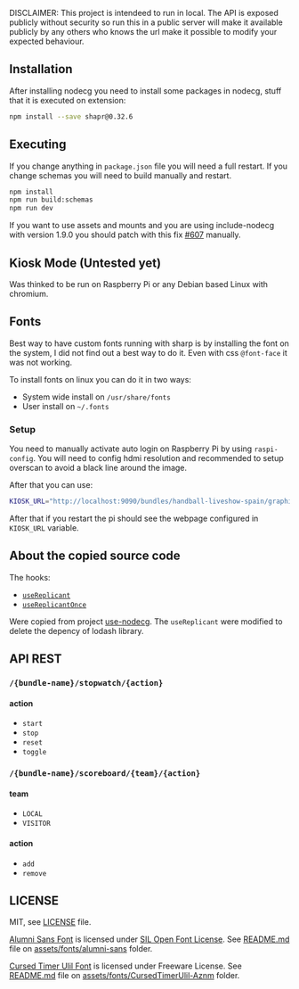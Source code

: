 DISCLAIMER: This project is intendeed to run in local. The API is exposed publicly without security so run this in a public server will make it available publicly by any others who knows the url make it possible to modify your expected behaviour.

## Installation

After installing nodecg you need to install some packages in nodecg, stuff that it is executed on extension:

```bash
npm install --save shapr@0.32.6 
```

## Executing

If you change anything in `package.json` file you will need a full restart. If you change schemas you will need to build manually and restart.

```bash
npm install
npm run build:schemas
npm run dev
```

If you want to use assets and mounts and you are using include-nodecg with version 1.9.0 you should patch with this fix [#607](https://github.com/nodecg/nodecg/pull/607) manually.


## Kiosk Mode (Untested yet)

Was thinked to be run on Raspberry Pi or any Debian based Linux with chromium.

## Fonts

Best way to have custom fonts running with sharp is by installing the font on the system, I did not find out a best way to do it. Even with css `@font-face` it was not working.

To install fonts on linux you can do it in two ways:
- System wide install on `/usr/share/fonts`
- User install on `~/.fonts`

### Setup

You need to manually activate auto login on Raspberry Pi by using `raspi-config`. You will need to config hdmi resolution and recommended to setup overscan to avoid a black line around the image.

After that you can use:

```bash
KIOSK_URL="http://localhost:9090/bundles/handball-liveshow-spain/graphics/match.html" ./bin/kiosk-mode --setup
```

After that if you restart the pi should see the webpage configured in `KIOSK_URL` variable.

## About the copied source code

The hooks:

- [`useReplicant`](https://github.com/Hoishin/use-nodecg/blob/master/src/use-replicant.ts)
- [`useReplicantOnce`](https://github.com/Hoishin/use-nodecg/blob/master/src/use-replicant-once.ts)

Were copied from project [use-nodecg](https://github.com/Hoishin/use-nodecg). The `useReplicant` were modified to delete the depency of lodash library.

## API REST

### `/{bundle-name}/stopwatch/{action}`

#### action

- `start`
- `stop`
- `reset`
- `toggle`

### `/{bundle-name}/scoreboard/{team}/{action}`

#### team

- `LOCAL`
- `VISITOR`

#### action

- `add`
- `remove`


## LICENSE

MIT, see [LICENSE](./LICENSE) file.

[Alumni Sans Font](https://github.com/googlefonts/alumni) is licensed under [SIL Open Font License]([./assets/fonts/alumni-sans/LICENSE.txt](https://scripts.sil.org/cms/scripts/page.php?site_id=nrsi&id=OFL)). See [README.md](./assets/fonts/alumni-sans/README.md) file on [assets/fonts/alumni-sans](./assets/fonts/alumni-sans) folder.

[Cursed Timer Ulil Font](https://www.fontspace.com/cursed-timer-ulil-font-f29411) is licensed under Freeware License. See [README.md](./assets/fonts/CursedTimerUlil-Aznm/README.md) file on [assets/fonts/CursedTimerUlil-Aznm](./assets/fonts/CursedTimerUlil-Aznm) folder.
